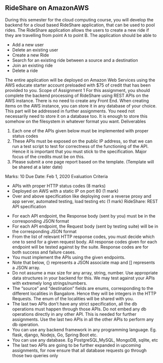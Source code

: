 ## RideShare on AmazonAWS
During this semester for the cloud computing course, you will develop the backend for a
cloud based RideShare application, that can be used to pool rides.
The RideShare application allows the users to create a new ride if they are travelling from
point A to point B. The application should be able to
* Add a new user
* Delete an existing user
* Create a new Ride
* Search for an existing ride between a source and a destination
* Join an existing ride
* Delete a ride


The entire application will be deployed on Amazon Web Services using the AWS educate
starter account preloaded with $75 of credit that has been provided to you.
Scope of Assignment 1
For this assignment, you should complete the backend processing of RideShare using REST
APIs on the AWS instance. There is no need to create any Front End.
When creating items on the AWS instance, you can store it in any database of your choice.
This part will be addressed in further assignments. You need not necessarily need to store
it on a database too. It is enough to store this somehow on the filesystem in whatever
format you want.
Deliverables
1. Each one of the APIs given below must be implemented with proper status codes
2. These APIs must be exposed on the public IP address, so that we can run a test
script to test for correctness of the functioning of the API. Hence it is important that
you must stick to the specification. Major focus of the credits must be on this.
3. Please submit a one page report based on the template. (Template will be shared at
a later date)


Marks: 10
Due Date: Feb 1, 2020
Evaluation Criteria
- APIs with proper HTTP status codes (8 marks)
- Deployed on AWS with a static IP on port 80 (1 mark)
- Over and above specification like deploying over a reverse proxy and app server,
automated testing, load testing etc (1 mark)
RideShare: REST API specification
* For each API endpoint, the Response body (sent by you) must be in the corresponding
JSON format
* For each API endpoint, the Request body (sent by testing suite) will be in the
corresponding JSON format
* From the list of relevant HTTP response codes, you must decide which one to send for a
given request body. All response codes given for each endpoint will be tested against by
the suite. Response codes are for both success and failure cases.
* You must implement the APIs using the given endpoints.
* Note that below, {} represents a JSON associate map and [] represents a JSON
array.
* Do not assume a max size for any array, string, number. Use appropriate data structures
in your backend for this. We may test against your APIs with extremely long
strings/numbers.
* The “source” and “destination” fields are enums, corresponding to the different localities
in Bangalore. Hence they will be integers in the HTTP Requests. The enum of the
localities will be shared with you.
* The last two APIs don’t have any strict specification, all the db operations must happen
through those APIs. Do not embed any db operations directly in any other API. This is
needed for further assignments. Use the last two APIs in all the other APIs to perform
any db operation.
* You can use any backend framework in any programming language. Eg. flask, django,
Nodejs, Go, Spring Boot etc.
* You can use any database. Eg PostgreSQL,MySQL, MongoDB, sqlite, etc
* The last two APIs are going to be further expanded in upcoming assignments, for now
ensure that all database requests go through those two queries only
